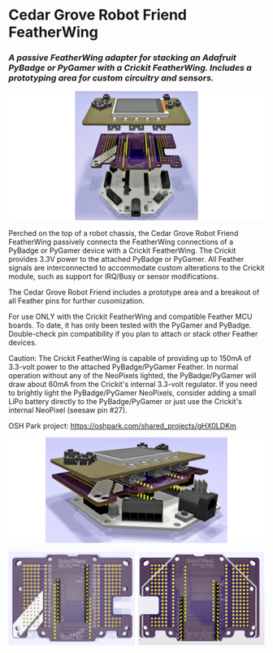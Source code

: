 # Cedar Grove Robot Friend FeatherWing

### _A passive FeatherWing adapter for stacking an Adafruit PyBadge or PyGamer with a Crickit FeatherWing. Includes a prototyping area for custom circuitry and sensors._

![Image of Module](https://github.com/CedarGroveStudios/Robot_Friend_FeatherWing/blob/master/photos%20and%20graphics/Robot_Friend_expl_wide.png)

Perched on the top of a robot chassis, the Cedar Grove Robot Friend FeatherWing passively connects the FeatherWing connections of a PyBadge or PyGamer device with a Crickit FeatherWing. The Crickit provides 3.3V power to the attached PyBadge or PyGamer. All Feather signals are interconnected to accommodate custom alterations to the Crickit module, such as support for IRQ/Busy or sensor modifications.

The Cedar Grove Robot Friend includes a prototype area and a breakout of all Feather pins for further cusomization.

For use ONLY with the Crickit FeatherWing and compatible Feather MCU boards. To date, it has only been tested with the PyGamer and PyBadge. Double-check pin compatibility if you plan to attach or stack other Feather devices.

Caution: The Crickit FeatherWing is capable of providing up to 150mA of 3.3-volt power to the attached PyBadge/PyGamer Feather. In normal operation without any of the NeoPixels lighted, the PyBadge/PyGamer will draw about 60mA from the Crickit's internal 3.3-volt regulator. If you need to brightly light the PyBadge/PyGamer NeoPixels, consider adding a small LiPo battery directly to the PyBadge/PyGamer or just use the Crickit's internal NeoPixel (seesaw pin #27).

OSH Park project: https://oshpark.com/shared_projects/gHX0LDKm

![Image of Module](https://github.com/CedarGroveStudios/Robot_Friend_FeatherWing/blob/master/photos%20and%20graphics/Robot_Friend_glam_wide.png)

![Image of Module](https://github.com/CedarGroveStudios/Robot_Friend_FeatherWing/blob/master/photos%20and%20graphics/Robot_Friend_PCB_combo.png)

